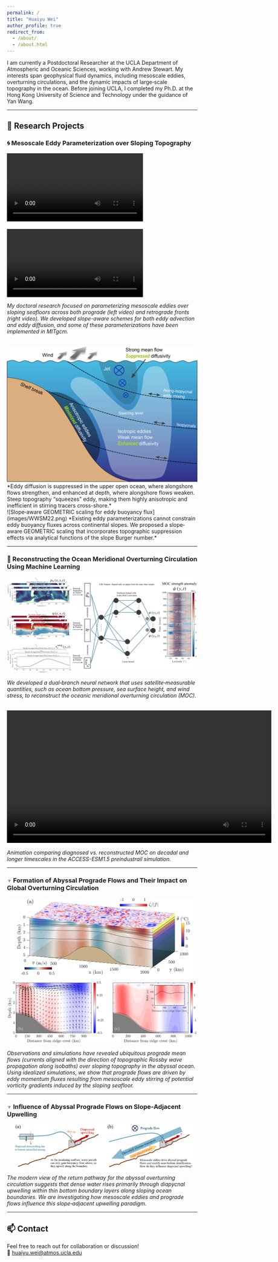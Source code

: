```yaml
---
permalink: /
title: "Huaiyu Wei"
author_profile: true
redirect_from:
  - /about/
  - /about.html
---
```


I am currently a Postdoctoral Researcher at the UCLA Department of Atmospheric and Oceanic Sciences, working with Andrew Stewart. My interests span geophysical fluid dynamics, including mesoscale eddies, overturning circulations, and the dynamic impacts of large‐scale topography in the ocean. Before joining UCLA, I completed my Ph.D. at the Hong Kong University of Science and Technology under the guidance of Yan Wang.

---

## 🔬 Research Projects

### 🌀 Mesoscale Eddy Parameterization over Sloping Topography

<p style="display: flex; gap: 20px; flex-wrap: wrap;">
  <video width="360" controls>
    <source src="/videos/Prograde.mp4" type="video/mp4">
    Your browser does not support the video tag.
  </video>
  <video width="360" controls>
    <source src="/videos/retrograde.mp4" type="video/mp4">
    Your browser does not support the video tag.
  </video>
</p>

*My doctoral research focused on parameterizing mesoscale eddies over sloping seafloors across both prograde (left video) and retrograde fronts (right video). We developed slope-aware schemes for both eddy advection and eddy diffusion, and some of these parameterizations have been implemented in MITgcm.*

<br />
<div style="text-align: center;">
  <img
    src="images/ww21.png"
    alt="Schematic of eddy diffusion across continental slopes under upwelling-favorable winds"
    width="650"
  />
</div>
*Eddy diffusion is suppressed in the upper open ocean, where alongshore flows strengthen, and enhanced at depth, where alongshore flows weaken. Steep topography “squeezes” eddy, making them highly anisotropic and inefficient in stirring tracers cross-shore.*


<br />
![Slope‐aware GEOMETRIC scaling for eddy buoyancy flux](images/WWSM22.png)  
*Existing eddy parameterizations cannot constrain eddy buoyancy fluxes across continental slopes. We proposed a slope‐aware GEOMETRIC scaling that incorporates topographic suppression effects via analytical functions of the slope Burger number.*

---

### 🔁 Reconstructing the Ocean Meridional Overturning Circulation Using Machine Learning

![Dual‐branch neural network architecture for MOC reconstruction](images/DBNN.png)

*We developed a dual‐branch neural network that uses satellite‐measurable quantities, such as ocean bottom pressure, sea surface height, and wind stress, to reconstruct the oceanic meridional overturning circulation (MOC).*

<br />
<video width="700" controls>
  <source src="/videos/Truth_Vs_Reconstruction.mp4" type="video/mp4">
  Your browser does not support the video tag.
</video>

*Animation comparing diagnosed vs. reconstructed MOC on decadal and longer timescales in the ACCESS-ESM1.5 preindustrail simulation.*

---

### ♆ Formation of Abyssal Prograde Flows and Their Impact on Global Overturning Circulation

![Idealized simulation of abyssal prograde flows](images/Neptune_model.png)

*Observations and simulations have revealed ubiquitous prograde mean flows (currents aligned with the direction of topographic Rossby wave propagation along isobaths) over sloping topography in the abyssal ocean. Using idealized simulations, we show that prograde flows are driven by eddy momentum fluxes resulting from mesoscale eddy stirring of potential vorticity gradients induced by the sloping seafloor.*

---

### ♆ Influence of Abyssal Prograde Flows on Slope‐Adjacent Upwelling

![Schematic of slope-adjacent upwelling in the abyssal overturning circulation](images/Neptune_Upwelling.png)

*The modern view of the return pathway for the abyssal overturning circulation suggests that dense water rises primarily through diapycnal upwelling within thin bottom boundary layers along sloping ocean boundaries. We are investigating how mesoscale eddies and prograde flows influence this slope‐adjacent upwelling paradigm.*

---

## 📫 Contact

Feel free to reach out for collaboration or discussion!  
📧 [huaiyu.wei@atmos.ucla.edu](mailto:huaiyu.wei@atmos.ucla.edu)
